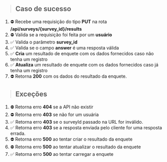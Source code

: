 > ## Caso de sucesso

1. ⛔ Recebe uma requisição do tipo **PUT** na rota **/api/surveys/{survey_id}/results**
2. ⛔ Valida se a requisição foi feita por um **usuário**
3. ✅ Valida o parâmetro **survey_id**
4. ✅ Valida se o campo **answer** é uma resposta válida
5. ✅ **Cria** um resultado de enquete com os dados fornecidos caso não tenha um registro
6. ✅ **Atualiza** um resultado de enquete com os dados fornecidos caso já tenha um registro
7. ⛔ Retorna **200** com os dados do resultado da enquete.

> ## Exceções

1. ⛔ Retorna erro **404** se a API não existir
2. ⛔ Retorna erro **403** se não for um usuária
3. ✅ Retorna erro **403** se o surveyId passado na URL for inválido.
4. ✅  Retorna erro **403** se a resposta enviada pelo cliente for uma resposta errada.
5. ⛔ Retorna erro **500** ao tentar criar o resultado da enquete
6. ⛔ Retorna erro **500** ao tentar atualizar o resultado da enquete
7. ✅ Retorna erro **500** ao tentar carregar a enquete
